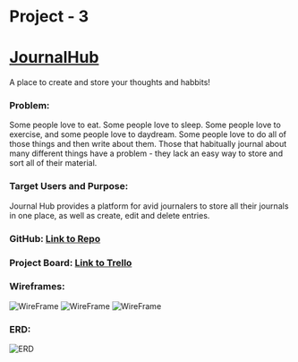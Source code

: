 # Project - 3

# [JournalHub](https://whispering-castle-36518.herokuapp.com/)

A place to create and store your thoughts and habbits!

### Problem:

Some people love to eat. Some people love to sleep. Some people love to exercise, and some people love to daydream. Some people love to do all of those things and then write about them. Those that habitually journal about many different things have a problem - they lack an easy way to store and sort all of their material.

### Target Users and Purpose:

Journal Hub provides a platform for avid journalers to store all their journals in one place, as well as create, edit and delete entries.

### GitHub: [Link to Repo](https://github.com/Coltonwindsor/Project-3)

### Project Board: [Link to Trello](https://trello.com/b/e7EoRDeI/project-3)

### Wireframes:

![WireFrame](https://i.imgur.com/afSFK3s.jpg)
![WireFrame](https://i.imgur.com/jNonk4X.jpg)
![WireFrame](https://i.imgur.com/HoU7R6s.jpg)

### ERD:

![ERD](https://i.imgur.com/gZ6flXm.jpg)
